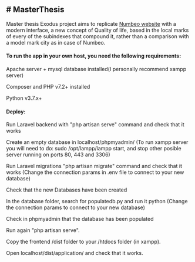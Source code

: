<h2># MasterThesis</h2>

<p>Master thesis Exodus project aims to replicate <a href="https://www.numbeo.com/">Numbeo website</a> with a modern interface,
a new concept of Quality of life, based in the local marks of every of the subindexes that compound it, rather than a comparison
with a model mark city as in case of Numbeo.</p>

<h4>To run the app in your own host, you need the following requirements:</h4>
<p>Apache server + mysql database installed(I personally recommend xampp server)</p>
<p>Composer and PHP v7.2+ installed</p>
<p>Python v3.7.x+</p>

<h4>Deploy:</h4>
<p>Run Laravel backend with "php artisan serve" command and check that it works</p>
<p>Create an empty database in localhost/phpmyadmin/ (To run xampp server you will need to do: sudo /opt/lampp/lampp start, and stop other posible server running on ports 80, 443 and 3306)<p>
<p>Run Laravel migrations "php artisan migrate" command and check that it works (Change the connection params in .env file to connect to your new database)</p>
<p>Check that the new Databases have been created</p>
<p>In the database folder, search for populatedb.py and run it python (Change the connection params to connect to your new database)</p>
<p>Check in phpmyadmin that the database has been populated</p>
<p>Run again "php artisan serve".</p>
<p>Copy the frontend /dist folder to your /htdocs folder (in xampp).</p>
<p>Open localhost/dist/application/ and check that it works.</p>
